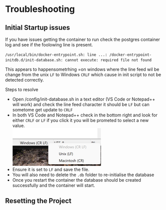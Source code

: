 # Troubleshooting

## Initial Startup issues
If you have issues getting the container to run check the postgres container log and see if the foolowing line is present.

``/usr/local/bin/docker-entrypoint.sh: line ...: /docker-entrypoint-initdb.d/init-database.sh: cannot execute: required file not found``

This appears to happensometrhing =on windows where the line feed wil be change from the unix ``LF`` to Windows ``CRLF`` which cause in init script to not be detected correctly.

Steps to resolve
- Open /config/init-database.sh in a text editor (VS Code or Notepad++ will work) and check the line feed character it should be ``LF`` but can sometome get update to ``CRLF``
- In both VS Code and Notepad++ check in the bottom right and look for either ``CRLF`` or ``LF`` if you click it you will be prometed to select a new value.  
![notpad++](/docs/img/line-feed-issue.png)
- Ensure it is set to ``LF`` and save the file.
- You will also need to delete the ``.db`` folder to re-initialise the database
- Once you restart the container the database should be created successfully and the container will start.


## Resetting the Project
